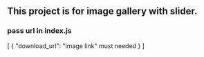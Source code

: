 

## This project is for image gallery with slider.

### pass url in index.js 

[
    {
        	"download_url": "image link" must needed
    }
]
